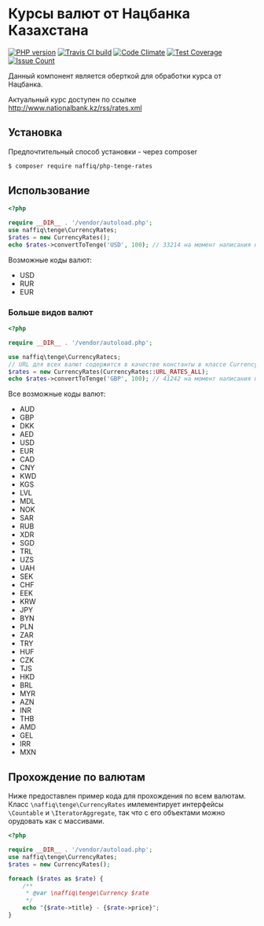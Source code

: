 # Курсы валют от Нацбанка Казахстана
[![PHP version](https://badge.fury.io/ph/naffiq%2Fphp-tenge-rates.svg)](https://badge.fury.io/ph/naffiq%2Fphp-tenge-rates)
[![Travis CI build](https://api.travis-ci.org/naffiq/php-tenge-rates.svg?branch=master "Travis CI build")](https://travis-ci.org/naffiq/php-tenge-rates)
[![Code Climate](https://codeclimate.com/github/naffiq/php-tenge-rates/badges/gpa.svg)](https://codeclimate.com/github/naffiq/php-tenge-rates)
[![Test Coverage](https://codeclimate.com/github/naffiq/php-tenge-rates/badges/coverage.svg)](https://codeclimate.com/github/naffiq/php-tenge-rates/coverage)
[![Issue Count](https://codeclimate.com/github/naffiq/php-tenge-rates/badges/issue_count.svg)](https://codeclimate.com/github/naffiq/php-tenge-rates)

Данный компонент является оберткой для обработки курса от Нацбанка.

Актуальный курс доступен по ссылке http://www.nationalbank.kz/rss/rates.xml

## Установка

Предпочтительный способ установки - через composer

```bash
$ composer require naffiq/php-tenge-rates
```

## Использование

```php
<?php

require __DIR__ . '/vendor/autoload.php';
use naffiq\tenge\CurrencyRates;
$rates = new CurrencyRates();
echo $rates->convertToTenge('USD', 100); // 33214 на момент написания примера
```

Возможные коды валют:
* USD
* RUR
* EUR

### Больше видов валют

```php
<?php

require __DIR__ . '/vendor/autoload.php';

use naffiq\tenge\CurrencyRatecs;
// URL для всех валют содержится в качестве константы в классе CurrencyRates
$rates = new CurrencyRates(CurrencyRates::URL_RATES_ALL);
echo $rates->convertToTenge('GBP', 100); // 41242 на момент написания примера
```

Все возможные коды валют:
* AUD
* GBP
* DKK
* AED
* USD
* EUR
* CAD
* CNY
* KWD
* KGS
* LVL
* MDL
* NOK
* SAR
* RUB
* XDR
* SGD
* TRL
* UZS
* UAH
* SEK
* CHF
* EEK
* KRW
* JPY
* BYN
* PLN
* ZAR
* TRY
* HUF
* CZK
* TJS
* HKD
* BRL
* MYR
* AZN
* INR
* THB
* AMD
* GEL
* IRR
* MXN

## Прохождение по валютам
Ниже предоставлен пример кода для прохождения по всем валютам. 
Класс `\naffiq\tenge\CurrencyRates` имлементирует интерфейсы `\Countable` и `\IteratorAggregate`,
так что с его объектами можно орудовать как с массивами. 

```php
<?php

require __DIR__ . '/vendor/autoload.php';
use naffiq\tenge\CurrencyRates;
$rates = new CurrencyRates();

foreach ($rates as $rate) {
    /**
     * @var \naffiq\tenge\Currency $rate 
     */
    echo "{$rate->title} - {$rate->price}";
}
```